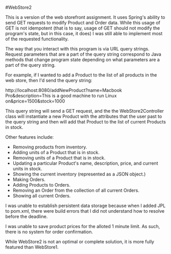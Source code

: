 #WebStore2

This is a version of the web storefront assignment. It uses Spring's ability to send GET requests to modify Product and Order data.
While this usage of GET is not idempotent (that is to say, usage of GET should not modify the program's state, but in this case, it does) 
I was still able to implement most of the requested functionality.

The way that you interact with this program is via URL query strings. Request parameters that are a part of the query string
correspond to Java methods that change program state depending on what parameters are a part of the query string.

For example, if I wanted to add a Product to the list of all products in the web store, then I'd send the query string:

http://localhost:8080/addNewProduct?name=Macbook Pro&description=This is a good machine to run Linux on&price=1500&stock=1000

This query string will send a GET request, and the the WebStore2Controller class will instantiate a new Product with the attributes
that the user past to the query string and then will add that Product to the list of current Products in stock.

Other features include:

- Removing products from inventory.
- Adding units of a Product that is in stock.
- Removing units of a Product that is in stock.
- Updating a particular Product's name, description, price, and current units in stock.
- Showing the current inventory (represented as a JSON object.)
- Making Orders.
- Adding Products to Orders.
- Removing an Order from the collection of all current Orders.
- Showing all current Orders.

I was unable to establish persistent data storage because when I added JPL to pom.xml, there were
build errors that I did not understand how to resolve before the deadline.

I was unable to save product prices for the alloted 1 minute limit. As such, there is no system for order confirmation.

While WebStore2 is not an optimal or complete solution, it is more fully featured than WebStore1.
